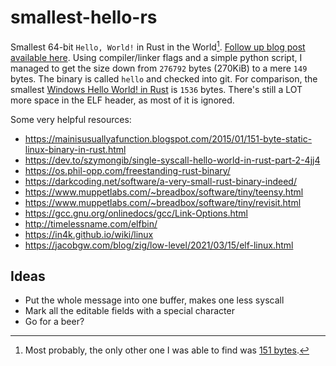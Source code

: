 # smallest-hello-rs
Smallest 64-bit `Hello, World!` in Rust in the World[^1].
[Follow up blog post available here](https://e-topy.srht.site/small-rust.html).
Using compiler/linker flags and a simple python script, I managed to get the size down from `276792` bytes (270KiB) to a mere `149` bytes.
The binary is called `hello` and checked into git.
For comparison, the smallest [Windows Hello World! in Rust](https://github.com/retep998/hello-rs/tree/master) is `1536` bytes.
There's still a LOT more space in the ELF header, as most of it is ignored.

[^1]: Most probably, the only other one I was able to find was [151 bytes](https://mainisusuallyafunction.blogspot.com/2015/01/151-byte-static-linux-binary-in-rust.html).

Some very helpful resources:
- https://mainisusuallyafunction.blogspot.com/2015/01/151-byte-static-linux-binary-in-rust.html
- https://dev.to/szymongib/single-syscall-hello-world-in-rust-part-2-4jj4
- https://os.phil-opp.com/freestanding-rust-binary/
- https://darkcoding.net/software/a-very-small-rust-binary-indeed/
- https://www.muppetlabs.com/~breadbox/software/tiny/teensy.html
- https://www.muppetlabs.com/~breadbox/software/tiny/revisit.html
- https://gcc.gnu.org/onlinedocs/gcc/Link-Options.html
- http://timelessname.com/elfbin/
- https://in4k.github.io/wiki/linux
- https://jacobgw.com/blog/zig/low-level/2021/03/15/elf-linux.html

## Ideas

- Put the whole message into one buffer, makes one less syscall
- Mark all the editable fields with a special character
- Go for a beer?
